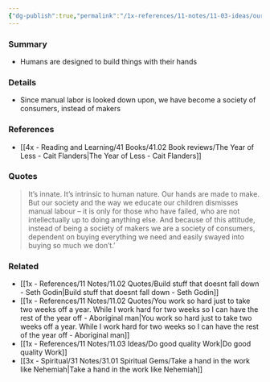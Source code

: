 ```yaml
---
{"dg-publish":true,"permalink":"/1x-references/11-notes/11-03-ideas/our-hands-are-made-to-make/","title":"Our hands are made to make","created":"2024-08-09T12:33:50.069+03:00","updated":"2024-08-09T22:57:24.786+03:00"}
---
```



### Summary
- Humans are designed to build things with their hands

### Details
- Since manual labor is looked down upon, we have become a society of consumers, instead of makers

### References
- [[4x - Reading and Learning/41 Books/41.02 Book reviews/The Year of Less - Cait Flanders\|The Year of Less - Cait Flanders]]

### Quotes
> It’s innate. It’s intrinsic to human nature. Our hands are made to make. But our society and the way we educate our children dismisses manual labour – it is only for those who have failed, who are not intellectually up to doing anything else. And because of this attitude, instead of being a society of makers we are a society of consumers, dependent on buying everything we need and easily swayed into buying so much we don’t.’

### Related
- [[1x - References/11 Notes/11.02 Quotes/Build stuff that doesnt fall down - Seth Godin\|Build stuff that doesnt fall down - Seth Godin]]
- [[1x - References/11 Notes/11.02 Quotes/You work so hard just to take two weeks off a year. While I work hard for two weeks so I can have the rest of the year off - Aboriginal man\|You work so hard just to take two weeks off a year. While I work hard for two weeks so I can have the rest of the year off - Aboriginal man]]
- [[1x - References/11 Notes/11.03 Ideas/Do good quality Work\|Do good quality Work]]
- [[3x - Spiritual/31 Notes/31.01 Spiritual Gems/Take a hand in the work like Nehemiah\|Take a hand in the work like Nehemiah]]
